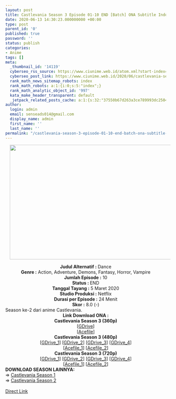 ```yaml
---
layout: post
title: Castlevania Season 3 Episode 01-10 END [Batch] ONA Subtitle Indonesia
date: 2020-06-13 14:30:23.000000000 +00:00
type: post
parent_id: '0'
published: true
password: ''
status: publish
categories:
- Anime
tags: []
meta:
  _thumbnail_id: '14119'
  cyberseo_rss_source: https://www.ciunime.web.id/atom.xml?start-index=451&max-results=150
  cyberseo_post_link: https://www.ciunime.web.id/2020/06/castlevania-season-3-episode-01-10-end.html
  rank_math_news_sitemap_robots: index
  rank_math_robots: a:1:{i:0;s:5:"index";}
  rank_math_analytic_object_id: '997'
  kata_make_header_transparent: default
  _jetpack_related_posts_cache: a:1:{s:32:"37550b67d263a3ce789993dc25046c5f";a:2:{s:7:"expires";i:1650780764;s:7:"payload";a:0:{}}}
author:
  login: admin
  email: senseads014@gmail.com
  display_name: admin
  first_name: ''
  last_name: ''
permalink: "/castlevania-season-3-episode-01-10-end-batch-ona-subtitle-indonesia/"
---
```

<div class="separator" style="clear: both; text-align: center;"><a href="https://1.bp.blogspot.com/-qCXTfQeYlus/XuTdMb2iPOI/AAAAAAAAeLo/6T8fTUF2SMcSbZyBaZbWxXfvRNHVqOXPgCLcBGAsYHQ/s1600/Castlevania%2BSeason%2B3.jpg" imageanchor="1" style="margin-left: 1em; margin-right: 1em;"><img border="0" data-original-height="720" data-original-width="1280" height="360" src="{{ site.baseurl }}/assets/2020/06/Castlevania%2BSeason%2B3.jpg" width="640" /></a></div>
<p>
<div style="text-align: center;"><b>Judul Alternatif :</b>&nbsp;Dance</div>
<div style="text-align: center;"><b>Genre :</b>&nbsp;<b></b>Action, Adventure, Demons, Fantasy, Horror, Vampire</div>
<div style="text-align: center;"><b>Jumlah Episode :</b>&nbsp;10<br /><b>Status :&nbsp;</b>END<br /><b>Tanggal Tayang :</b>&nbsp;5 Maret 2020<br /><b>Studio Produksi :</b>&nbsp;<b></b>Netflix<br /><b>Durasi per Episode :</b>&nbsp;24 Menit</div>
<div style="text-align: center;"><b>Skor :</b>&nbsp;8.0 (-)</div>
<div style="text-align: center;"></div>
<div style="text-align: justify;">Season ke-2 dari anime Castlevania.</div>
<div style="text-align: justify;"></div>
<div style="text-align: justify;"></div>
<div style="text-align: center;"><b>Link Download ONA :</b></div>
<div style="text-align: center;">
<div style="text-align: center;"><b>Castlevania Season 3&nbsp;(360p)</b></div>
</div>
<div style="text-align: center;">[<a href="https://drive.google.com/uc?id=1vfu1LZC8Z388TzwN4nb9bd9Io-KevVyo" target="_blank" rel="noopener">GDrive</a>]<br />[<a href="https://acefile.co/f/24645183/kusonime-castlevania-s3-360p-rar" target="_blank" rel="noopener">Acefile</a>]</div>
<div style="text-align: center;"></div>
<div style="text-align: center;"><b>Castlevania Season 3&nbsp;(480p)</b><br />[<a href="https://drive.google.com/uc?id=1HwYpZiwClqx9kGNmYNRap9CUCjKfvtHG" target="_blank" rel="noopener">GDrive_1</a>] [<a href="https://drive.google.com/uc?id=13aPDvw6UbU3lWwgP_1DUgwgSwdwgV73m" target="_blank" rel="noopener">GDrive_2</a>] [<a href="https://drive.google.com/uc?id=176zv3Lh7ApMjYjlc6Sudv77E_rFmIiVx" target="_blank" rel="noopener">GDrive_3</a>] [<a href="https://drive.google.com/uc?id=14joxzkTMiAfA1HjvpImu08CUq07drIMP" target="_blank" rel="noopener">GDrive_4</a>]<br />[<a href="https://acefile.co/f/21101255/wibudesu-com-kastilfantastis-s3-480p-rar" target="_blank" rel="noopener">Acefile_1</a>] [<a href="https://acefile.co/f/24645185/kusonime-castlevania-s3-480p-rar" target="_blank" rel="noopener">Acefile_2</a>]</div>
<div style="text-align: center;"><b>Castlevania Season 3&nbsp;(720p)</b><br />[<a href="https://drive.google.com/uc?id=1rlq8PpjyVyRv67M2FYV1dy1rSMKLbftr" target="_blank" rel="noopener">GDrive_1</a>] [<a href="https://drive.google.com/uc?id=1aBum7nlX0VcTRBW88KQUebu9ZRNDdPre" target="_blank" rel="noopener">GDrive_2</a>] [<a href="https://drive.google.com/uc?id=1WqkgQjJvCsK4o0dOn9Reb_VI3Xt2IAAa" target="_blank" rel="noopener">GDrive_3</a>] [<a href="https://drive.google.com/uc?id=1GpjsIt69E6fUsRKvMatjfF2mZl_blPf5" target="_blank" rel="noopener">GDrive_4</a>]<br />[<a href="https://acefile.co/f/21101254/wibudesu-com-kastilfantastis-s3-720p-rar" target="_blank" rel="noopener">Acefile_1</a>] [<a href="https://acefile.co/f/24645187/kusonime-castlevania-s3-720p-rar" target="_blank" rel="noopener">Acefile_2</a>]
<div style="text-align: left;"></div>
<div style="text-align: left;">
<div style="text-align: left;"></div>
</div>
<div style="text-align: left;">
<div style="text-align: left;"><b>DOWNLOAD SEASON LAINNYA:</b></div>
</div>
<div style="text-align: left;">
<div style="text-align: left;"></div>
<div style="text-align: left;">=&gt;&nbsp;<a href="https://www.ciunime.web.id/2019/08/castlevania-season-1-episode-01-04-end.html" target="_blank" rel="noopener">Castlevania Season 1</a></div>
</div>
<div style="text-align: left;">
<div style="text-align: left;">=&gt;&nbsp;<a href="https://www.ciunime.web.id/2019/08/castlevania-season-2-episode-01-08-end.html" target="_blank" rel="noopener">Castlevania Season 2</a></div>
</div>
<div style="text-align: left;"><br style="text-align: left;" /></div>
</div>
<link rel="stylesheet" href="https://cdnjs.cloudflare.com/ajax/libs/font-awesome/4.7.0/css/font-awesome.min.css" />
<div class="divbtn"> <a href="https://handymansurrender.com/fihup8buzv?key=94550f7ce39444073321dde3b8782f97" class="btn"><i class="fa fa-download"></i> Direct Link</a> </div>
